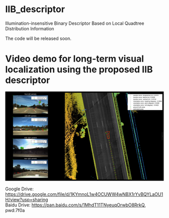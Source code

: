 # IIB_descriptor
Illumination-insensitive Binary Descriptor Based on Local Quadtree Distribution Information

The code will be released soon.


# Video demo for long-term visual localization using the proposed IIB descriptor

![](https://github.com/roylin1229/IIB_descriptor/blob/main/img.png)  

Google Drive: https://drive.google.com/file/d/1KYmnoL1w4OCUWW4wNBX1rYvBQYLaOU1H/view?usp=sharing  
Baidu Drive: https://pan.baidu.com/s/1MhdT11TNyeuqOrwbO8RrkQ, pwd:7f0a   
